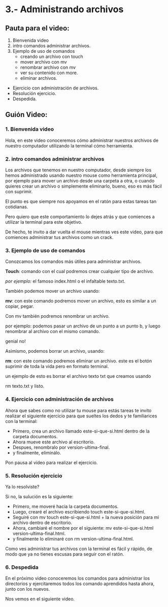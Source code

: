 # 3.- Administrando archivos

## Pauta para el video:

1. Bienvenida video
2. intro comandos administrar archivos.
3. Ejemplo de uso de comandos
	- creando un archivo con touch
	- mover archivo con mv
	- renombrar archivo con mv
	- ver su contenido con more.
	- eliminar archivos.
- Ejercicio con administración de archivos.
- Resolución ejercicio.
- Despedida.

## Guión Video:

### 1. Bienvenida video

Hola, en este video conoceremos cómo administrar nuestros archivos de nuestro computador utilizando la terminal cómo herramienta. 

### 2. intro comandos administrar archivos

Los archivos que tenemos en nuestro computador, desde siempre los hemos administrado usando nuestro mouse como herramienta principal, por ejemplo para mover un archivo desde una carpeta a otra, o cuando quieres crear un archivo o simplemente eliminarlo, bueno, eso es más fácil con suprimir. 

El punto es que siempre nos apoyamos en el ratón para estas tareas tan cotidianas.

Pero quiero que este comportamiento lo dejes atrás y que comiences a utilizar la terminal para este objetivo.

De hecho, te invito a dar vuelta el mouse mientras ves este video, para que comiences administrar tus archivos como un crack. 

### 3. Ejemplo de uso de comandos

Conozcamos los comandos más útiles para administrar archivos.

**Touch**: comando con el cual podremos crear cualquier tipo de archivo.

*por ejemplo:* el famoso index.html o el infaltable texto.txt.

También podemos mover un archivo usando:

**mv**: con este comando podremos mover un archivo, esto es similar a un copiar, pegar.

Con mv también podremos renombrar un archivo. 

por ejemplo: podemos pasar un archivo de un punto a un punto b, y luego renombrar al archivo con el mismo comando. 

genial no!

Asimismo, podemos borrar un archivo, usando:

**rm**: con este comando podremos eliminar un archivo. este es el botón suprimir de toda la vida pero en formato terminal.

un ejemplo de esto es borrar el archivo texto txt que creamos usando

rm texto.txt y listo. 

### 4. Ejercicio con administración de archivos

Ahora que sabes como no utilizar tu mouse para estás tareas te invito realizar el siguiente ejercicio para que sueltes los dedos y te familiarices con la terminal:

- Primero, crea un archivo llamado este-si-que-si.html dentro de la carpeta documentos.
- Ahora mueve este archivo al escritorio.
- Despues, renombralo por version-ultima-final.
- y finalmente, eliminálo.

Pon pausa al video para realizar el ejercicio.


### 5. Resolución ejercicio

Ya lo resolviste?

Si no, la sulución es la siguiente:

- Primero, me moveré hacia la carpeta documentos.
- Luego, crearé el archivo escribiendo touch este-si-que-si.html.
- Seguiré con mv touch este-si-que-si.html + la nueva posición para mi archivo dentro de escritorio.
- Ahora, cambiaré el nombre por el siguiente: mv este-si-que-si.html version-ultima-final.html.
- y finalmente lo eliminaré con rm version-ultima-final.html.

Como ves administrar tus archivos con la terminal es fácil y rápido, de modo que ya no tienes escusas para seguir con el ratón. 

### 6. Despedida

En el próximo video conoceremos los comandos para administrar los directorios y ejercitaremos todos los comando aprendidos hasta ahora, junto con los nuevos.

Nos vemos en el siguiente video.